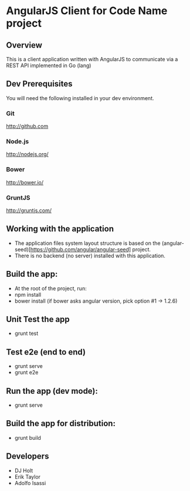 # AngularJS Client for Code Name project

## Overview
This is a client application written with AngularJS to communicate via a REST API implemented in Go (lang)


## Dev Prerequisites
You will need the following installed in your dev environment.

### Git
http://github.com

### Node.js
http://nodejs.org/

### Bower
http://bower.io/

### GruntJS
http://gruntjs.com/

## Working with the application
- The application files system layout structure is based on the (angular-seed)[https://github.com/angular/angular-seed] project.
- There is no backend (no server) installed with this application.


## Build the app:
- At the root of the project, run:
- npm install
- bower install (if bower asks angular version, pick option #1 -> 1.2.6)

## Unit Test the app
- grunt test

## Test e2e (end to end)
- grunt serve
- grunt e2e

## Run the app (dev mode):
- grunt serve

## Build the app for distribution:
- grunt build

## Developers
- DJ Holt
- Erik Taylor
- Adolfo Isassi
